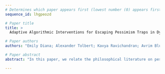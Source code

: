 ```yaml
--- 
# Determines which paper appears first (lowest number (0) appears first)
sequence_id: lhgpeozd

# Paper title 
title: >
  Adaptive Algorithmic Interventions for Escaping Pessimism Traps in Dynamic Sequential Decisions

# Paper authors 
authors: "Emily Diana; Alexander Tolbert; Kavya Ravichandran; Avrim Blum"

# Paper abstract 
abstract: "In this paper, we relate the philosophical literature on pessimism traps to information cascades, a formal model derived from the economics and mathematics literature. A pessimism trap is a social pattern in which individuals in a community, in situations of uncertainty, begin to copy the sub-optimal actions of others, despite their individual beliefs. This maps nicely onto the concept of an information cascade, which involves a sequence of agents making a decision between two alternatives, with a private signal of the superior alternative and a public history of others' actions. Key results from the economics literature show that information cascades occur with probability one in many contexts, and depending on the strength of the signal, populations can fall into the incorrect cascade very easily and quickly. Once formed, in the absence of external perturbation, a cascade cannot be broken -- therefore, we derive an intervention that can be used to nudge a population from an incorrect to a correct cascade and, importantly, maintain the cascade once the subsidy is discontinued. We study this both theoretically and empirically."

--- 
```

